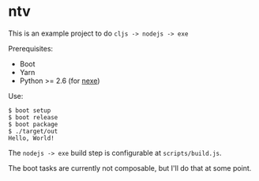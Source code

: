 # ntv

This is an example project to do `cljs -> nodejs -> exe`

Prerequisites:

- Boot
- Yarn
- Python >= 2.6 (for [nexe](https://github.com/nexe/nexe))


Use:

```
$ boot setup
$ boot release
$ boot package
$ ./target/out
Hello, World!
```


The `nodejs -> exe` build step is configurable at `scripts/build.js`.

The boot tasks are currently not composable, but I'll do that at some point.
